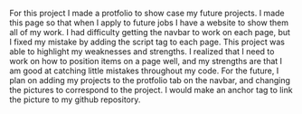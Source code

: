 For this project I made a protfolio to show case my future projects. I made this page so that when I apply to future jobs I have a website to show them all of my work. I had difficulty getting the navbar to work on each page, but I fixed my mistake by adding the script tag to each page. 
This project was able to highlight my weaknesses and strengths. I realized that I need to work on how to position items on a page well, and my strengths are that I am good at catching little mistakes throughout my code. 
For the future, I plan on adding my projects to the protfolio tab on the navbar, and changing the pictures to correspond to the project. I would make an anchor tag to link the picture to my github repository. 